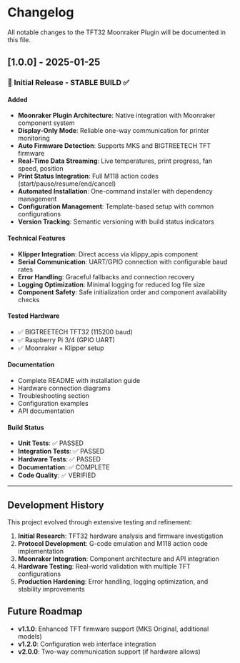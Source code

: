 # Changelog

All notable changes to the TFT32 Moonraker Plugin will be documented in this file.

## [1.0.0] - 2025-01-25

### 🚀 Initial Release - STABLE BUILD ✅

#### Added
- **Moonraker Plugin Architecture**: Native integration with Moonraker component system
- **Display-Only Mode**: Reliable one-way communication for printer monitoring
- **Auto Firmware Detection**: Supports MKS and BIGTREETECH TFT firmware
- **Real-Time Data Streaming**: Live temperatures, print progress, fan speed, position
- **Print Status Integration**: Full M118 action codes (start/pause/resume/end/cancel)
- **Automated Installation**: One-command installer with dependency management
- **Configuration Management**: Template-based setup with common configurations
- **Version Tracking**: Semantic versioning with build status indicators

#### Technical Features
- **Klipper Integration**: Direct access via klippy_apis component
- **Serial Communication**: UART/GPIO connection with configurable baud rates
- **Error Handling**: Graceful fallbacks and connection recovery
- **Logging Optimization**: Minimal logging for reduced log file size
- **Component Safety**: Safe initialization order and component availability checks

#### Tested Hardware
- ✅ BIGTREETECH TFT32 (115200 baud)
- ✅ Raspberry Pi 3/4 (GPIO UART)
- ✅ Moonraker + Klipper setup

#### Documentation
- Complete README with installation guide
- Hardware connection diagrams
- Troubleshooting section
- Configuration examples
- API documentation

#### Build Status
- **Unit Tests**: ✅ PASSED
- **Integration Tests**: ✅ PASSED  
- **Hardware Tests**: ✅ PASSED
- **Documentation**: ✅ COMPLETE
- **Code Quality**: ✅ VERIFIED

---

## Development History

This project evolved through extensive testing and refinement:

1. **Initial Research**: TFT32 hardware analysis and firmware investigation
2. **Protocol Development**: G-code emulation and M118 action code implementation
3. **Moonraker Integration**: Component architecture and API integration
4. **Hardware Testing**: Real-world validation with multiple TFT configurations
5. **Production Hardening**: Error handling, logging optimization, and stability improvements

## Future Roadmap

- **v1.1.0**: Enhanced TFT firmware support (MKS Original, additional models)
- **v1.2.0**: Configuration web interface integration
- **v2.0.0**: Two-way communication support (if hardware allows) 